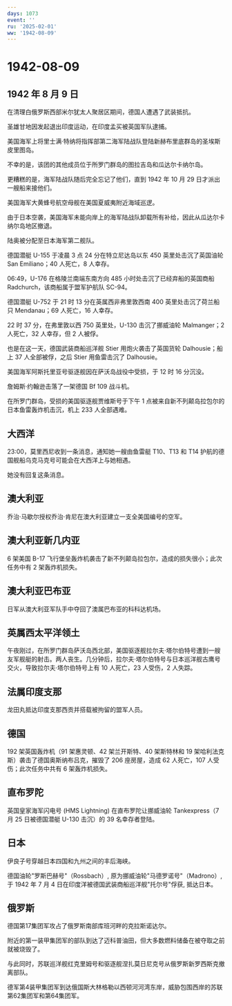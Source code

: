 ```yaml
---
days: 1073
event: ''
ru: '2025-02-01'
ww: '1942-08-09'
---
```


# 1942-08-09

## 1942 年 8 月 9 日

在清理白俄罗斯西部米尔犹太人聚居区期间，德国人遭遇了武装抵抗。

圣雄甘地因发起退出印度运动，在印度孟买被英国军队逮捕。

美国海军上将里士满·特纳将指挥部第二海军陆战队登陆新赫布里底群岛的圣埃斯皮里图岛。

不幸的是，该团的其他成员位于所罗门群岛的图拉吉岛和瓜达尔卡纳尔岛。

更糟糕的是，海军陆战队随后完全忘记了他们，直到 1942 年 10 月 29
日才派出一艘船来接他们。

美国海军大黄蜂号航空母舰在美国夏威夷附近海域巡逻。

由于日本空袭，美国海军未能向岸上的海军陆战队卸载所有补给，因此从瓜达尔卡纳尔岛地区撤退。

陆奥被分配至日本海军第二舰队。

德国潜艇 U-155 于凌晨 3 点 24 分在特立尼达岛以东 450
英里处击沉了英国油轮 San Emiliano；40 人死亡，8 人幸存。

06:49，U-176 在格陵兰南端东南方向 485 小时处击沉了已经弃船的英国商船
Radchurch，该商船属于盟军护航队 SC-94。

德国潜艇 U-752 于 21 时 13 分在英属西非弗里敦西南 400
英里处击沉了荷兰船只 Mendanau；69 人死亡，16 人幸存。

22 时 37 分，在弗里敦以西 750 英里处，U-130 击沉了挪威油轮 Malmanger；2
人死亡，32 人幸存，但 2 人被俘。

也是在这一天，德国武装商船巡洋舰 Stier 用炮火袭击了英国货轮
Dalhousie；船上 37 人全部被俘，之后 Stier 用鱼雷击沉了 Dalhousie。

美国海军阿斯托里亚号驱逐舰因在萨沃岛战役中受损，于 12 时 16 分沉没。

詹姆斯·约翰逊击落了一架德国 Bf 109 战斗机。

在所罗门群岛，受损的美国驱逐舰贾维斯号于下午 1
点被来自新不列颠岛拉包尔的日本鱼雷轰炸机击沉，机上 233 人全部遇难。

## 大西洋

23:00，莫里西尼收到一条消息，通知她一艘由鱼雷艇 T10、T13 和 T14
护航的德国舰船乌克马克号可能会在大西洋上与她相遇。

她没有回复这条消息。

## 澳大利亚

乔治·马歇尔授权乔治·肯尼在澳大利亚建立一支全美国编号的空军。

## 澳大利亚新几内亚

6 架美国 B-17
飞行堡垒轰炸机袭击了新不列颠岛拉包尔，造成的损失很小；此次任务中有 2
架轰炸机损失。

## 澳大利亚巴布亚

日军从澳大利亚军队手中夺回了澳属巴布亚的科科达机场。

## 英属西太平洋领土

午夜刚过，在所罗门群岛萨沃岛西北部，美国驱逐舰拉尔夫·塔尔伯特号遭到一艘友军舰艇的射击。两人丧生。几分钟后，拉尔夫·塔尔伯特号与日本巡洋舰古鹰号交火，导致拉尔夫·塔尔伯特号上有
10 人死亡，23 人受伤，2 人失踪。

## 法属印度支那

龙田丸抵达印度支那西贡并搭载被拘留的盟军人员。

## 德国

192 架英国轰炸机（91 架惠灵顿、42 架兰开斯特、40 架斯特林和 19
架哈利法克斯）袭击了德国奥斯纳布吕克，摧毁了 206 座房屋，造成 62
人死亡，107 人受伤；此次任务中共有 6 架轰炸机损失。

## 直布罗陀

英国皇家海军闪电号 (HMS Lightning) 在直布罗陀让挪威油轮 Tankexpress（7
月 25 日被德国潜艇 U-130 击沉）的 39 名幸存者登陆。

## 日本

伊良子号穿越日本四国和九州之间的丰后海峡。

德国油轮"罗斯巴赫号"（Rossbach）, 原为挪威油轮"马德罗诺号"（Madrono）,
于 1942 年 7 月 4 日在印度洋被德国武装商船巡洋舰"托尔号"俘获, 抵达日本。

## 俄罗斯

德国第17集团军攻占了俄罗斯南部库班河畔的克拉斯诺达尔。

附近的第一装甲集团军的部队到达了迈科普油田，但大多数燃料储备在被夺取之前就被烧毁了。

与此同时，苏联巡洋舰红克里姆号和驱逐舰涅扎莫日尼克号从俄罗斯新罗西斯克撤离部队。

德军第4装甲集团军到达俄国斯大林格勒以西顿河河湾东岸，威胁包围西岸的苏联第62集团军和第64集团军。